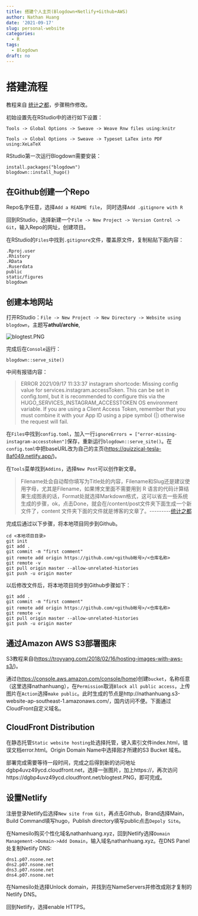 ```yaml
---
title: 搭建个人主页(Blogdown+Netlify+Github+AWS)
author: Nathan Huang
date: '2021-09-17'
slug: personal-website
categories:
  - R
tags:
  - Blogdown
draft: no
---
```


# 搭建流程


教程来自 [统计之都](https://cosx.org/2018/01/build-blog-with-blogdown-hugo-netlify-github/ "统计之都")，步骤稍作修改。

初始设置先在RStudio中的进行如下设置：

`Tools -> Global Options -> Sweave -> Weave Rnw files using:knitr`

`Tools -> Global Options -> Sweave -> Typeset LaTex into PDF using:XeLaTeX`

RStudio第一次运行Blogdown需要安装：

```
install.packages("blogdown")
blogdown::install_hugo()
```

## 在Github创建一个Repo

Repo名字任意，选择`Add a README file`， 同时选择`Add .gitignore with R`

回到RStudio，选择新建一个`File -> New Project -> Version Control -> Git`，输入Repo的网址，创建项目。

在RStudio的`Files`中找到`.gitignore`文件，覆盖原文件，复制粘贴下面内容：

```
.Rproj.user
.Rhistory
.RData
.Ruserdata
public
static/figures
blogdown
```

## 创建本地网站

打开RStudio：`File -> New Project -> New Directory -> Website using blogdown`，主题写**athul/archie**,

![blogtest.PNG](https://dgbp4uvz49ycd.cloudfront.net/blogtest.PNG)


完成后在`Console`运行：

```
blogdown::serve_site()
```
中间有报错内容：

> ERROR 2021/09/17 11:33:37 instagram shortcode: Missing config value for services.instagram.accessToken. This can be set in config.toml, but it is recommended to configure this via the HUGO_SERVICES_INSTAGRAM_ACCESSTOKEN OS environment variable. If you are using a Client Access Token, remember that you must combine it with your App ID using a pipe symbol (<APPID>|<CLIENTTOKEN>) otherwise the request will fail.


在`Files`中找到`config.toml`，加入一行`ignoreErrors = ["error-missing-instagram-accesstoken"]`保存，重新运行`blogdown::serve_site()`。在`config.toml`中把baseURL改为自己的主页(https://quizzical-tesla-8af049.netlify.app/)。

在`Tools`菜单找到`Addins`，选择`New Post`可以创作新文章。

> Filename处会自动帮你填写为Title处的内容，Filename和Slug还是建议使用字母，尤其是Filename，如果博文里面不需要用到 R 语言的代码计算结果生成图表的话，Format处就选择Markdown格式，这可以省去一些系统生成的步骤，ok，点击Done，就会在/content/post文件夹下面生成一个新文件了，content 文件夹下面的文件就是博客的文章了。---------[统计之都](https://cosx.org/2018/01/build-blog-with-blogdown-hugo-netlify-github/ "统计之都")



完成后通过以下步骤，将本地项目同步到Github。
```
cd <本地项目目录>
git init
git add .
git commit -m "first comment"
git remote add origin https://github.com/<github帐号>/<仓库名称>
git remote -v
git pull origin master --allow-unrelated-histories
git push -u origin master
```

以后修改文件后，将本地项目同步到Github步骤如下：
```
git add .
git commit -m "first comment"
git remote add origin https://github.com/<github帐号>/<仓库名称>
git remote -v
git pull origin master --allow-unrelated-histories
git push -u origin master
```




## 通过Amazon AWS S3部署图床

S3教程来自(https://troyyang.com/2018/02/16/hosting-images-with-aws-s3/)。

通过(https://console.aws.amazon.com/console/home)创建`bucket`，名称任意（这里选择nathanhuang），在`Permission`取消`Block all public access`，上传图片在`Action`选择`make public`。此时生成的节点是http://nathanhuang.s3-website-ap-southeast-1.amazonaws.com/，国内访问不便。下面通过CloudFront自定义域名。


## CloudFront Distribution

在静态托管`Static website hosting`处选择托管，键入索引文件index.html，错误文档error.html。Origin Domain Name中选择刚才所建的S3 Bucket 域名。

部署完成需要等待一段时间，完成之后得到新的访问地址dgbp4uvz49ycd.cloudfront.net，选择一张图片，加上https://，再次访问https://dgbp4uvz49ycd.cloudfront.net/blogtest.PNG，即可完成。



## 设置Netlify

注册登录Netlify后选择`New site from Git`，再点击Github，Brand选择Main，Build Command填写hugo，Publish directory填写public点击`Depoly Site`。

在Namesilo购买个性化域名nathanhuang.xyz，回到Netlify选择`Domain Management->Domain->Add Domain`，输入域名nathanhuang.xyz。在DNS Panel处复制Netlify DNS:
```
dns1.p07.nsone.net
dns2.p07.nsone.net
dns3.p07.nsone.net
dns4.p07.nsone.net
```

在Namesilo处选择Unlock domain，并找到在NameServers并修改成刚才复制的Netlify DNS。

回到Netlify，选择enable HTTPS。

